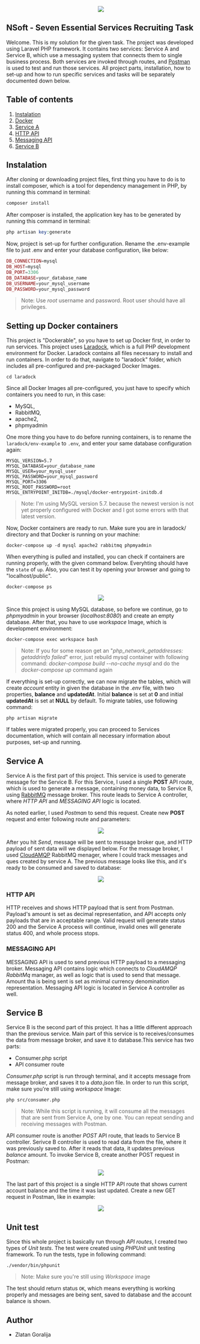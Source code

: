 <p align="center"><img src="https://laravel.com/assets/img/components/logo-laravel.svg"></p>

## NSoft - Seven Essential Services Recruiting Task
Welcome. This is my solution for the given task. The project was developed using Laravel PHP framework. It contains two services: Service A and Service B, which use a messaging system that connects them to single business process. Both services are invoked through routes, and [Postman](https://www.getpostman.com/) is used to test and run those services.  All project parts, installation, how to set-up and how to run specific services and tasks will be separately documented down below.


## Table of contents
1. [Instalation](#instalation)
2. [Docker](#docker)
3. [Service A](#service-a)
4. [HTTP API](#http-api)
5. [Messaging API](#messaging-api)
6. [Service B](#service-b)
  
<a name="instalation"></a>
## Instalation
After cloning or downloading project files, first thing you have to do is to install composer, which is a tool for dependency management in PHP, by running this command in terminal:
```php
composer install
```

After composer is installed, the application key has to be generated by running this command in terminal:
```php
php artisan key:generate
```

Now, project is set-up for further configuration. Rename the .env-example file to just .env and enter your database configuration, like below:
```php
DB_CONNECTION=mysql
DB_HOST=mysql
DB_PORT=3306
DB_DATABASE=your_database_name
DB_USERNAME=your_mysql_username
DB_PASSWORD=your_mysql_password
```
> Note: Use *root* username and password. Root user should have all privileges.

<a name="docker"></a>
## Setting up Docker containers
This project is "Dockerable", so you have to set up Docker first, in order to run services. This project uses [Laradock](https://laradock.io/), which is a full PHP development environment for Docker. Laradock contains all files necessary to install and run containers. In order to do that, navigate to "laradock" folder, which includes all pre-configured and pre-packaged Docker Images. 
```
cd laradock
```

Since all Docker Images all pre-configured, you just have to specify which containers you need to run, in this case: 
- MySQL, 
- RabbitMQ,
- apache2,
- phpmyadmin

One more thing you have to do before running containers, is to rename the `laradock/env-example` to `.env`, and enter your same database configuration again: 
```
MYSQL_VERSION=5.7
MYSQL_DATABASE=your_database_name
MYSQL_USER=your_mysql_user
MYSQL_PASSWORD=your_mysql_password
MYSQL_PORT=3306
MYSQL_ROOT_PASSWORD=root
MYSQL_ENTRYPOINT_INITDB=./mysql/docker-entrypoint-initdb.d
```

>Note: I'm using MySQL version 5.7. because the newest version is not yet properly configured with Docker and I got some errors with that latest version.


Now, Docker containers are ready to run. Make sure you are in laradock/ directory and that Docker is running on your machine:
```
docker-compose up -d mysql apache2 rabbitmq phpmyadmin
```
When everything is pulled and installed, you can check if containers are running properly, with the given command below. Everyhting should have the `state` of `up`. Also, you can test it by opening your browser and going to "localhost/public".
```
docker-compose ps
```
<p align="center"><img src="https://i.imgur.com/SlGaomJ.png"></p>

Since this project is using MySQL database, so before we continue, go to *phpmyadmin* in your browser (*localhost:8080*) and create an empty database. After that, you have to use *workspace* Image, which is development environment:
```
docker-compose exec workspace bash
```
> Note: If you for some reason get an "*php_network_getaddresses: getaddrinfo failed*" error, just rebuild mysql container with following command: *docker-compose build --no-cache mysql* and do the *docker-compose up* command again

If everything is set-up correctly, we can now migrate the tables, which will create *account* entity in given the database in the *.env* file, with two properties, **balance** and **updatedAt**. Initial **balance** is set at **0** and initial **updatedAt** is set at **NULL** by default. To migrate tables, use following command:
```
php artisan migrate
```
If tables were migrated properly,  you can proceed to Services documentation, which will contain all necessary information about purposes, set-up and running.

<a name="service-a"></a>
## Service A
Service A is the first part of this project. This service is used to generate message for the Service B. For this Service, I used a single **POST** API route, which is used to generate a message, containing money data, to Service B, using [RabbitMQ](https://www.rabbitmq.com/) message broker. This route leads to Service A controller, where *HTTP API* and *MESSAGING API* logic is located.

As noted earlier, I used *Postman* to send this request. Create new **POST** request and enter following route and parameters:

<p align="center"><img src="https://i.imgur.com/ohuMXY5.png"></p>

After you hit *Send*, message will be sent to message broker que, and HTTP payload of sent data will we displayed below. For the message broker, I used [CloudAMQP](https://www.cloudamqp.com/) RabbitMQ menager, where I could track messages and ques created by service A. The previous message looks like this, and it's ready to be consumed and saved to database:

<p align="center"><img src="https://i.imgur.com/Q1PyIaw.png"></p>

<a name="http-api"></a>
### HTTP API
HTTP receives and shows HTTP payload that is sent from Postman. Payload's amount is set as decimal representation, and API accepts only payloads that are in acceptable range. Valid request will generate status 200 and the Service A process will continue, invalid ones will generate status 400, and whole process stops.

<a name="messaging-api"></a>
### MESSAGING API
MESSAGING API is used to send previous HTTP payload to a messaging broker. Messaging API contains logic which connects to *CloudAMQP RabbitMq* manager, as well as logic that is used to send that message. Amount tha is being sent is set as minimal currency denomination representation. Messaging API logic is located in Service A controller as well.

<a name="service-b"></a>
## Service B
Service B is the second part of this project. It has a little different approach than the previous service. Main part of this service is to receives/consumes the data from message broker, and save it to database.This service has two parts:
- Consumer.php script 
- API consumer route

*Consumer.php* script is run through terminal, and it accepts message from message broker, and saves it to a *data.json* file. In order to run this script, make sure you're still using *workspace* Image:
```
php src/consumer.php
``` 

>Note: While this script is running, it will consume all the messages that are sent from Service A, one by one. You can repeat sending and receiving messages with Postman.

API consumer route is another *POST* API route, that leads to Service B controller. Serivce B controller is used to read data from the file, where it was previously saved to. After it reads that data, it updates previous *balance* amount. To invoke Service B, create another POST request in Postman:
<p align="center"><img src="https://i.imgur.com/FdOCg3S.png"></p>

The last part of this project is a single HTTP API route that shows current account balance and the time it was last updated. Create a new GET request in Postman, like in example:
<p align="center"><img src="https://i.imgur.com/sMXZWI3.png"></p>

## Unit test
Since this whole project is basically run through *API routes*, I created two types of *Unit tests*. The test were created using *PHPUnit* unit testing framework. To run the tests, type in following command:
```
./vendor/bin/phpunit
``` 
>Note: Make sure you're still using *Workspace* image

The test should return status `OK`, which means everything is working properly and messages are being sent, saved to database and the account balance is shown.
## Author
* Zlatan Goralija